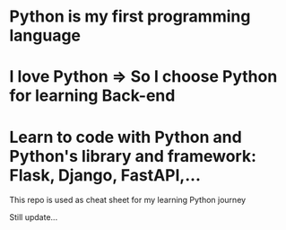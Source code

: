 # Python is my first programming language

# I love Python => So I choose Python for learning Back-end

# Learn to code with Python and Python's library and framework: Flask, Django, FastAPI,...

This repo is used as cheat sheet for my learning Python journey

Still update...
